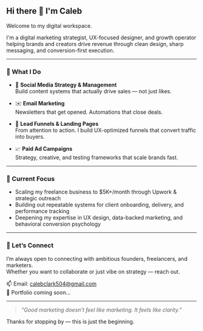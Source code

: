 ## Hi there 👋 I'm Caleb

Welcome to my digital workspace.

I'm a digital marketing strategist, UX-focused designer, and growth operator helping brands and creators drive revenue through clean design, sharp messaging, and conversion-first execution.

---

### 🚀 What I Do

- 📱 **Social Media Strategy & Management**  
  Build content systems that actually drive sales — not just likes.

- ✉️ **Email Marketing**  
  Newsletters that get opened. Automations that close deals.

- 🧲 **Lead Funnels & Landing Pages**  
  From attention to action. I build UX-optimized funnels that convert traffic into buyers.

- 📈 **Paid Ad Campaigns**  
  Strategy, creative, and testing frameworks that scale brands fast.

---

### 🧠 Current Focus

- Scaling my freelance business to $5K+/month through Upwork & strategic outreach  
- Building out repeatable systems for client onboarding, delivery, and performance tracking  
- Deepening my expertise in UX design, data-backed marketing, and behavioral conversion psychology

---

### 🤝 Let’s Connect

I’m always open to connecting with ambitious founders, freelancers, and marketers.  
Whether you want to collaborate or just vibe on strategy — reach out.

📫 Email: [calebclark504@gmail.com](mailto:calebclark504@gmail.com)  
🔗 Portfolio coming soon...

---

> *“Good marketing doesn’t feel like marketing. It feels like clarity.”*

Thanks for stopping by — this is just the beginning.
